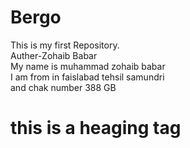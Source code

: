 # Bergo
This is my first Repository.
<br>
Auther-Zohaib Babar
<br>My name is muhammad zohaib babar 
<br>I am from in faislabad tehsil samundri
<br>and chak number 388 GB
<h1>this is a heaging tag
